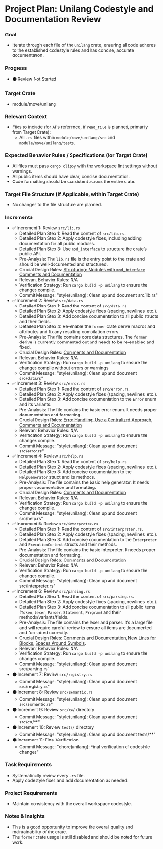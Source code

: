# Project Plan: Unilang Codestyle and Documentation Review

### Goal
*   Iterate through each file of the `unilang` crate, ensuring all code adheres to the established codestyle rules and has concise, accurate documentation.

### Progress
*   ⚫ Review Not Started

### Target Crate
*   module/move/unilang

### Relevant Context
*   Files to Include (for AI's reference, if `read_file` is planned, primarily from Target Crate):
    *   All `.rs` files within `module/move/unilang/src` and `module/move/unilang/tests`.

### Expected Behavior Rules / Specifications (for Target Crate)
*   All files must pass `cargo clippy` with the workspace lint settings without warnings.
*   All public items should have clear, concise documentation.
*   Code formatting should be consistent across the entire crate.

### Target File Structure (If Applicable, within Target Crate)
*   No changes to the file structure are planned.

### Increments

*   ✅ Increment 1: Review `src/lib.rs`
    *   Detailed Plan Step 1: Read the content of `src/lib.rs`.
    *   Detailed Plan Step 2: Apply codestyle fixes, including adding documentation for all public modules.
    *   Detailed Plan Step 3: Use `mod_interface` to structure the crate's public API.
    *   Pre-Analysis: The `lib.rs` file is the entry point to the crate and should be well-documented and structured.
    *   Crucial Design Rules: [Structuring: Modules with `mod_interface`](#structuring-modules-with-mod_interface), [Comments and Documentation](#comments-and-documentation)
    *   Relevant Behavior Rules: N/A
    *   Verification Strategy: Run `cargo build -p unilang` to ensure the changes compile.
    *   Commit Message: "style(unilang): Clean up and document src/lib.rs"
*   ✅ Increment 2: Review `src/data.rs`
    *   Detailed Plan Step 1: Read the content of `src/data.rs`.
    *   Detailed Plan Step 2: Apply codestyle fixes (spacing, newlines, etc.).
    *   Detailed Plan Step 3: Add concise documentation to all public structs and their fields.
    *   Detailed Plan Step 4: Re-enable the `former` crate derive macros and attributes and fix any resulting compilation errors.
    *   Pre-Analysis: The file contains core data structures. The `former` derive is currently commented out and needs to be re-enabled and fixed.
    *   Crucial Design Rules: [Comments and Documentation](#comments-and-documentation)
    *   Relevant Behavior Rules: N/A
    *   Verification Strategy: Run `cargo build -p unilang` to ensure the changes compile without errors or warnings.
    *   Commit Message: "style(unilang): Clean up and document src/data.rs"
*   ✅ Increment 3: Review `src/error.rs`
    *   Detailed Plan Step 1: Read the content of `src/error.rs`.
    *   Detailed Plan Step 2: Apply codestyle fixes (spacing, newlines, etc.).
    *   Detailed Plan Step 3: Add concise documentation to the `Error` enum and its variants.
    *   Pre-Analysis: The file contains the basic error enum. It needs proper documentation and formatting.
    *   Crucial Design Rules: [Error Handling: Use a Centralized Approach](#error-handling-use-a-centralized-approach), [Comments and Documentation](#comments-and-documentation)
    *   Relevant Behavior Rules: N/A
    *   Verification Strategy: Run `cargo build -p unilang` to ensure the changes compile.
    *   Commit Message: "style(unilang): Clean up and document src/error.rs"
*   ✅ Increment 4: Review `src/help.rs`
    *   Detailed Plan Step 1: Read the content of `src/help.rs`.
    *   Detailed Plan Step 2: Apply codestyle fixes (spacing, newlines, etc.).
    *   Detailed Plan Step 3: Add concise documentation to the `HelpGenerator` struct and its methods.
    *   Pre-Analysis: The file contains the basic help generator. It needs proper documentation and formatting.
    *   Crucial Design Rules: [Comments and Documentation](#comments-and-documentation)
    *   Relevant Behavior Rules: N/A
    *   Verification Strategy: Run `cargo build -p unilang` to ensure the changes compile.
    *   Commit Message: "style(unilang): Clean up and document src/help.rs"
*   ✅ Increment 5: Review `src/interpreter.rs`
    *   Detailed Plan Step 1: Read the content of `src/interpreter.rs`.
    *   Detailed Plan Step 2: Apply codestyle fixes (spacing, newlines, etc.).
    *   Detailed Plan Step 3: Add concise documentation to the `Interpreter` and `ExecutionContext` structs and their methods.
    *   Pre-Analysis: The file contains the basic interpreter. It needs proper documentation and formatting.
    *   Crucial Design Rules: [Comments and Documentation](#comments-and-documentation)
    *   Relevant Behavior Rules: N/A
    *   Verification Strategy: Run `cargo build -p unilang` to ensure the changes compile.
    *   Commit Message: "style(unilang): Clean up and document src/interpreter.rs"
*   ✅ Increment 6: Review `src/parsing.rs`
    *   Detailed Plan Step 1: Read the content of `src/parsing.rs`.
    *   Detailed Plan Step 2: Apply codestyle fixes (spacing, newlines, etc.).
    *   Detailed Plan Step 3: Add concise documentation to all public items (`Token`, `Lexer`, `Parser`, `Statement`, `Program`) and their methods/variants/fields.
    *   Pre-Analysis: The file contains the lexer and parser. It's a large file and will require careful review to ensure all items are documented and formatted correctly.
    *   Crucial Design Rules: [Comments and Documentation](#comments-and-documentation), [New Lines for Blocks](#new-lines-for-blocks), [Spaces Around Symbols](#spaces-around-symbols).
    *   Relevant Behavior Rules: N/A
    *   Verification Strategy: Run `cargo build -p unilang` to ensure the changes compile.
    *   Commit Message: "style(unilang): Clean up and document src/parsing.rs"
*   ⚫ Increment 7: Review `src/registry.rs`
    *   Commit Message: "style(unilang): Clean up and document src/registry.rs"
*   ⚫ Increment 8: Review `src/semantic.rs`
    *   Commit Message: "style(unilang): Clean up and document src/semantic.rs"
*   ⚫ Increment 9: Review `src/ca/` directory
    *   Commit Message: "style(unilang): Clean up and document src/ca/**"
*   ⚫ Increment 10: Review `tests/` directory
    *   Commit Message: "style(unilang): Clean up and document tests/**"
*   ⚫ Increment 11: Final Verification
    *   Commit Message: "chore(unilang): Final verification of codestyle changes"

### Task Requirements
*   Systematically review every `.rs` file.
*   Apply codestyle fixes and add documentation as needed.

### Project Requirements
*   Maintain consistency with the overall workspace codestyle.

### Notes & Insights
*   This is a good opportunity to improve the overall quality and maintainability of the crate.
*   The `former` crate usage is still disabled and should be noted for future work.